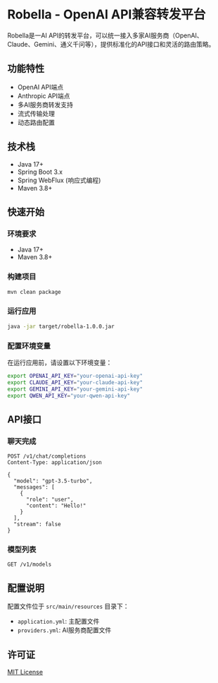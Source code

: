# Robella - OpenAI API兼容转发平台

Robella是一AI API的转发平台，可以统一接入多家AI服务商（OpenAI、Claude、Gemini、通义千问等），提供标准化的API接口和灵活的路由策略。

## 功能特性

- OpenAI API端点
- Anthropic API端点
- 多AI服务商转发支持
- 流式传输处理
- 动态路由配置

## 技术栈

- Java 17+
- Spring Boot 3.x
- Spring WebFlux (响应式编程)
- Maven 3.8+

## 快速开始

### 环境要求

- Java 17+
- Maven 3.8+

### 构建项目

```bash
mvn clean package
```

### 运行应用

```bash
java -jar target/robella-1.0.0.jar
```

### 配置环境变量

在运行应用前，请设置以下环境变量：

```bash
export OPENAI_API_KEY="your-openai-api-key"
export CLAUDE_API_KEY="your-claude-api-key"
export GEMINI_API_KEY="your-gemini-api-key"
export QWEN_API_KEY="your-qwen-api-key"
```

## API接口

### 聊天完成

```http
POST /v1/chat/completions
Content-Type: application/json

{
  "model": "gpt-3.5-turbo",
  "messages": [
    {
      "role": "user",
      "content": "Hello!"
    }
  ],
  "stream": false
}
```

### 模型列表

```http
GET /v1/models
```

## 配置说明

配置文件位于 `src/main/resources` 目录下：

- `application.yml`: 主配置文件
- `providers.yml`: AI服务商配置文件

## 许可证

[MIT License](LICENSE)